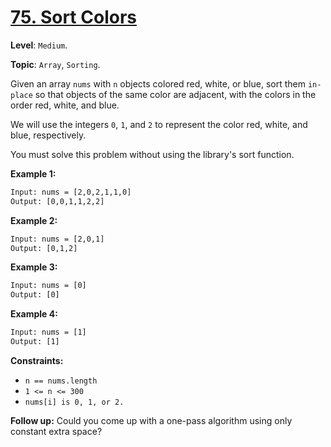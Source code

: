 # [75. Sort Colors](https://leetcode.com/problems/sort-colors/)

**Level**: `Medium`.

**Topic**: `Array`, `Sorting`.

Given an array `nums` with `n` objects colored red, white, or blue, sort them `in-place` so that objects of the same color are adjacent, with the colors in the order red, white, and blue.

We will use the integers `0`, `1`, and `2` to represent the color red, white, and blue, respectively.

You must solve this problem without using the library's sort function.

**Example 1:**

```txt
Input: nums = [2,0,2,1,1,0]
Output: [0,0,1,1,2,2]
```

**Example 2:**

```txt
Input: nums = [2,0,1]
Output: [0,1,2]
```

**Example 3:**

```txt
Input: nums = [0]
Output: [0]
```

**Example 4:**

```txt
Input: nums = [1]
Output: [1]
```

**Constraints:**

- `n == nums.length`
- `1 <= n <= 300`
- `nums[i] is 0, 1, or 2.`

**Follow up:** Could you come up with a one-pass algorithm using only constant extra space?
